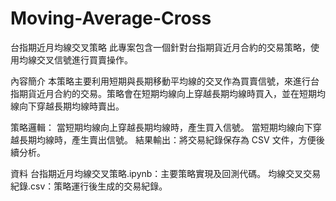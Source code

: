 # Moving-Average-Cross

台指期近月均線交叉策略
此專案包含一個針對台指期貨近月合約的交易策略，使用均線交叉信號進行買賣操作。

內容簡介
本策略主要利用短期與長期移動平均線的交叉作為買賣信號，來進行台指期貨近月合約的交易。策略會在短期均線向上穿越長期均線時買入，並在短期均線向下穿越長期均線時賣出。

策略邏輯： 
當短期均線向上穿越長期均線時，產生買入信號。
當短期均線向下穿越長期均線時，產生賣出信號。
結果輸出：將交易紀錄保存為 CSV 文件，方便後續分析。

資料
台指期近月均線交叉策略.ipynb：主要策略實現及回測代碼。
均線交叉交易紀錄.csv：策略運行後生成的交易紀錄。
